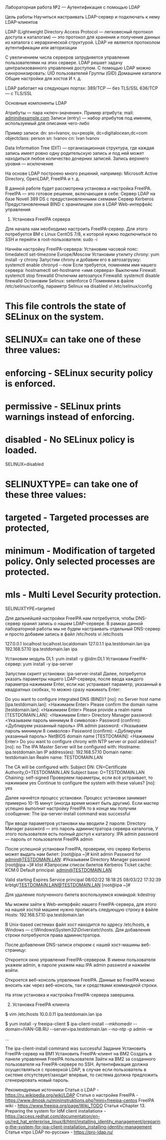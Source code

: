 Лабораторная работа №2 — Аутентификация с помощью LDAP

Цель работы
Научиться настраивать LDAP-сервер и подключать к нему LDAP-клиентов

LDAP (Lightweight Directory Access Protocol — легковесный протокол доступа к каталогам) —  это протокол для хранения и получения данных из каталога с иерархической структурой.
LDAP не является протоколом аутентификации или авторизации 

С увеличением числа серверов затрудняется управление пользователями на этих сервере. LDAP решает задачу централизованного управления доступом. 
С помощью LDAP можно синхронизировать:
UID пользователей
Группы (GID)
Домашние каталоги
Общие настройки для хостов 
И т. д. 

LDAP работает на следующих портах: 
389/TCP — без TLS/SSL
636/TCP — с TLS/SSL

Основные компоненты LDAP



Атрибуты — пара «ключ-значение». Пример атрибута: mail: admin@example.com
Записи (entry) — набор атрибутов под именем, используемый для описания чего-либо

Пример записи:
dn: sn=Ivanov, ou=people, dc=digitalocean,dc=com
objectclass: person
sn: Ivanov
cn: Ivan Ivanov

Data Information Tree (DIT) — организационная структура, где каждая запись имеет ровно одну родительскую запись и под ней может находиться любое количество дочерних записей. Запись верхнего уровня — исключение

На основе LDAP построено много решений, например: Microsoft Active Directory, OpenLDAP, FreeIPA и т. д.

В данной работе будет рассмотрена установка и настройка FreeIPA. FreeIPA — это готовое решение, включающее в себе:
Сервер LDAP на базе Novell 389 DS c предустановленными схемами
Сервер Kerberos
Предустановленный BIND с хранилищем зон в LDAP
Web-интерфейс управления

1) Установка FreeIPA сервера

Для начала нам необходимо настроить FreeIPA-сервер.
Для этого потребуется ВМ с Linux CentOS 7/8, к которой нужно подключиться по SSH и перейти в root-пользователя: sudo -i 

Начнём настройку FreeIPA-сервера: 
Установим часовой пояс: timedatectl set-timezone Europe/Moscow
Установим утилиту chrony: yum install -y chrony
Запустим chrony и добавим его в автозагрузку: systemctl enable chronyd --now
Если требуется, поменяем имя нашего сервера: hostnamectl set-hostname <имя сервера>
Выключим Firewall: systemctl stop firewalld
Отключим автозапуск Firewalld: systemctl disable firewalld
Остановим Selinux: setenforce 0
Поменяем в файле /etc/selinux/config, параметр Selinux на disabled
vi /etc/selinux/config

# This file controls the state of SELinux on the system.
# SELINUX= can take one of these three values:
#     enforcing - SELinux security policy is enforced.
#     permissive - SELinux prints warnings instead of enforcing.
#     disabled - No SELinux policy is loaded.
SELINUX=disabled
# SELINUXTYPE= can take one of these three values:
#     targeted - Targeted processes are protected,
#     minimum - Modification of targeted policy. Only selected processes are protected. 
#     mls - Multi Level Security protection.
SELINUXTYPE=targeted

Для дальнейшей настройки FreeIPA нам потребуется, чтобы DNS-сервер хранил запись о нашем LDAP-сервере. В рамках данной лабораторной работы мы не будем настраивать отдельный DNS-сервер и просто добавим запись в файл /etc/hosts
vi /etc/hosts

127.0.0.1   localhost localhost.localdomain 
127.0.1.1 ipa.testdomain.lan ipa
192.168.57.10 ipa.testdomain.lan ipa


Установим модуль DL1: yum install -y @idm:DL1
Установим FreeIPA-сервер: yum install -y ipa-server

Запустим скрипт установки: ipa-server-install
Далее, потребуется указать параметры нашего LDAP-сервера, после ввода каждого параметра нажимаем Enter, если нас устраивает параметр, указанный в квадратных скобках, то можно сразу нажимать Enter:

Do you want to configure integrated DNS (BIND)? [no]: no
Server host name [ipa.testdomain.lan]: <Нажимаем Enter>
Please confirm the domain name [testdomain.lan]: <Нажимаем Enter>
Please provide a realm name [TESTDOMAIN.LAN]: <Нажимаем Enter>
Directory Manager password: <Указываем пароль минимум 8 символов>
Password (confirm): <Дублируем указанный пароль>
IPA admin password: <Указываем пароль минимум 8 символов>
Password (confirm): <Дублируем указанный пароль>
NetBIOS domain name [TESTDOMAIN]: <Нажимем Enter>
Do you want to configure chrony with NTP server or pool address? [no]: no
The IPA Master Server will be configured with:
Hostname:       ipa.testdomain.lan
IP address(es): 192.168.57.10
Domain name:    testdomain.lan
Realm name:     TESTDOMAIN.LAN

The CA will be configured with:
Subject DN:   CN=Certificate Authority,O=TESTDOMAIN.LAN
Subject base: O=TESTDOMAIN.LAN
Chaining:     self-signed
Проверяем параметры, если всё устраивает, то нажимаем yes
Continue to configure the system with these values? [no]: yes


Далее начнётся процесс установки. Процесс установки занимает примерно 10-15 минут (иногда время может быть другим). Если мастер успешно выполнит настройку FreeIPA то в конце мы получим сообщение: 
The ipa-server-install command was successful

При вводе параметров установки мы вводили 2 пароля:
Directory Manager password — это пароль администратора сервера каталогов, У этого пользователя есть полный доступ к каталогу.
IPA admin password — пароль от пользователя FreeIPA admin

После успешной установки FreeIPA, проверим, что сервер Kerberos может выдать нам билет: 
[root@ipa ~]# kinit admin
Password for admin@TESTDOMAIN.LAN:  #Указываем Directory Manager password
[root@ipa ~]# klist           #Запросим список билетов Kerberos
Ticket cache: KCM:0
Default principal: admin@TESTDOMAIN.LAN

Valid starting     Expires            Service principal
08/02/22 18:18:25  08/03/22 17:32:39  krbtgt/TESTDOMAIN.LAN@TESTDOMAIN.LAN
[root@ipa ~]# 

Для удаление полученного билета воспользуемся командой: kdestroy

Мы можем зайти в Web-интерфейс нашего FreeIPA-сервера, для этого на нашей хостой машине нужно прописать следующую строку в файле Hosts:
192.168.57.10 ipa.testdomain.lan

В Unix-based системах файл хост находится по адресу /etc/hosts, в Windows — c:\Windows\System32\Drivers\etc\hosts. Для добавления строки потребуются права администратора.

После добавления DNS-записи откроем c нашей хост-машины веб-страницу:



Откроется окно управления FreeIPA-сервером. В имени пользователя укажем admin, в пароле укажем наш IPA admin password и нажмём войти. 



Откроется веб-консоль упрвления FreeIPA. Данные во FreeIPA можно вносить как через веб-консоль, так и средствами коммандной строки.

На этом установка и настройка FreeIPA-сервера завершена.

2) Установка FreeIPA клиента


$ vim /etc/hosts 
10.0.0.11 ipa.testdomain.lan ipa

$ yum install -y  freeipa-client
$ ipa-client-install --mkhomedir --domain=IVAN-GB.RU --server=ipa.testdomain.lan --no-ntp -p admin -w <password>

...

The ipa-client-install command was successful
Задание
Установить FreeIPA-сервер на ВМ1
Установить FreeIPA-клиент на ВМ2
Создать в панеле управления FreeIPA пользователя 
Зайти на ВМ2 за созданного пользователя на FreeIPA-сервере по SSH. Аутентификация должна осуществляться с проверкой LDAP, в случае если пользователь в системе отсутствует/заходит впервые, то система должна предложить сгенерировать новый пароль. 



Рекомендуемые источники
Статья о LDAP - https://ru.wikipedia.org/wiki/LDAP
Статья о настройке FreeIPA - https://www.dmosk.ru/miniinstruktions.php?mini=freeipa-centos
FreeIPA wiki - https://www.freeipa.org/page/Wiki_TODO
Статья «Chapter 13. Preparing the system for IdM client installation» - https://access.redhat.com/documentation/en-us/red_hat_enterprise_linux/8/html/installing_identity_management/preparing-the-system-for-ipa-client-installation_installing-identity-management
Статья «про LDAP по-русски» - https://pro-ldap.ru/ 
